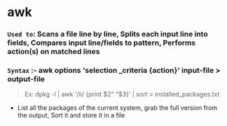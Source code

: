 # awk

### `Used to`: Scans a file line by line, Splits each input line into fields, Compares input line/fields to pattern, Performs action(s) on matched lines

### `Syntax` :- awk options 'selection \_criteria {action}' input-file > output-file

> Ex: dpkg -l | awk '/ii/ {print $2" "$3}' | sort > installed_packages.txt

- List all the packages of the current system, grab the full version from the output, Sort it and store it in a file
